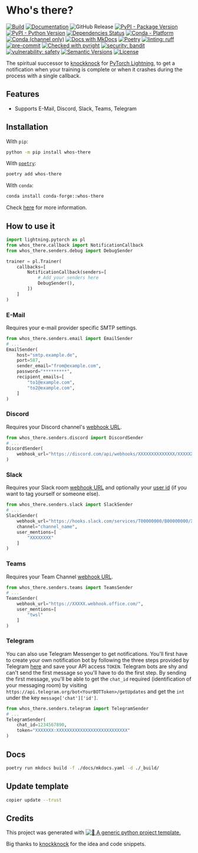 # Who's there?

<!--- BADGES: START --->
[![Build](https://github.com/twsl/whos-there/actions/workflows/build.yaml/badge.svg)](https://github.com/twsl/whos-there/actions/workflows/build.yaml)
[![Documentation](https://github.com/twsl/whos-there/actions/workflows/docs.yaml/badge.svg)](https://github.com/twsl/whos-there/actions/workflows/docs.yaml)
![GitHub Release](https://img.shields.io/github/v/release/twsl/whos-there?include_prereleases)
[![PyPI - Package Version](https://img.shields.io/pypi/v/whos-there?logo=pypi&style=flat&color=orange)](https://pypi.org/project/whos-there/)
[![PyPI - Python Version](https://img.shields.io/pypi/pyversions/whos-there?logo=pypi&style=flat&color=blue)](https://pypi.org/project/whos-there/)
[![Dependencies Status](https://img.shields.io/badge/dependencies-up%20to%20date-brightgreen.svg)](https://github.com/twsl/whos-there/pulls?utf8=%E2%9C%93&q=is:pr%20author:app/dependabot)
[![Conda - Platform](https://img.shields.io/conda/pn/conda-forge/whos-there?logo=anaconda&style=flat)](https://anaconda.org/conda-forge/whos-there)
[![Conda (channel only)](https://img.shields.io/conda/vn/conda-forge/whos-there?logo=anaconda&style=flat&color=orange)](https://anaconda.org/conda-forge/whos-there)
[![Docs with MkDocs](https://img.shields.io/badge/MkDocs-docs?style=flat&logo=materialformkdocs&logoColor=white&color=%23526CFE)](https://squidfunk.github.io/mkdocs-material/)
[![Poetry](https://img.shields.io/endpoint?url=https://python-poetry.org/badge/v0.json)](https://python-poetry.org/)
[![linting: ruff](https://img.shields.io/endpoint?url=https://raw.githubusercontent.com/astral-sh/ruff/main/assets/badge/v2.json)](https://github.com/astral-sh/ruff)
[![pre-commit](https://img.shields.io/badge/pre--commit-enabled-brightgreen?logo=pre-commit)](.pre-commit-config.yaml)
[![Checked with pyright](https://microsoft.github.io/pyright/img/pyright_badge.svg)](https://microsoft.github.io/pyright/)
[![security: bandit](https://img.shields.io/badge/security-bandit-yellow.svg)](https://github.com/PyCQA/bandit)
[![vulnerability: safety](https://img.shields.io/badge/vulnerability-safety-yellow.svg)](https://github.com/pyupio/safety)
[![Semantic Versions](https://img.shields.io/badge/%20%20%F0%9F%93%A6%F0%9F%9A%80-semantic--versions-e10079.svg)](https://github.com/twsl/whos-there/releases)
[![License](https://img.shields.io/badge/license-MIT-blue)](LICENSE)
<!--- BADGES: END --->

The spiritual successor to [knockknock](https://github.com/huggingface/knockknock) for [PyTorch Lightning](https://github.com/PyTorchLightning/pytorch-lightning), to get a notification when your training is complete or when it crashes during the process with a single callback.


## Features

- Supports E-Mail, Discord, Slack, Teams, Telegram


## Installation

With `pip`:
```bash
python -m pip install whos-there
```

With [`poetry`](https://python-poetry.org/):
```bash
poetry add whos-there
```

With `conda`:

```bash
conda install conda-forge::whos-there
```
Check [here](https://github.com/conda-forge/whos-there-feedstock) for more information.


## How to use it

```python
import lightning.pytorch as pl
from whos_there.callback import NotificationCallback
from whos_there.senders.debug import DebugSender

trainer = pl.Trainer(
    callbacks=[
        NotificationCallback(senders=[
            # Add your senders here
            DebugSender(),
        ])
    ]
)
```

### E-Mail
Requires your e-mail provider specific SMTP settings.

```python
from whos_there.senders.email import EmailSender
# ...
EmailSender(
    host="smtp.example.de",
    port=587,
    sender_email="from@example.com",
    password="*********",
    recipient_emails=[
        "to1@example.com",
        "to2@example.com",
    ]
)
```

### Discord
Requires your Discord channel's [webhook URL](https://support.discordapp.com/hc/en-us/articles/228383668-Intro-to-Webhooks).

```python
from whos_there.senders.discord import DiscordSender
# ...
DiscordSender(
    webhook_url="https://discord.com/api/webhooks/XXXXXXXXXXXXXX/XXXXXXXXXXXXXXXXXXXXXXXXXXXXXX"
)
```

### Slack
Requires your Slack room [webhook URL](https://api.slack.com/incoming-webhooks#create_a_webhook) and optionally your [user id](https://api.slack.com/methods/users.identity) (if you want to tag yourself or someone else).

```python
from whos_there.senders.slack import SlackSender
# ...
SlackSender(
    webhook_url="https://hooks.slack.com/services/T00000000/B00000000/XXXXXXXXXXXXXXXXXXXXXXXX",   # gitleaks:allow
    channel="channel_name",
    user_mentions=[
        "XXXXXXXX"
    ]
)
```

### Teams
Requires your Team Channel [webhook URL](https://docs.microsoft.com/en-us/microsoftteams/platform/concepts/connectors/connectors-using).

```python
from whos_there.senders.teams import TeamsSender
# ...
TeamsSender(
    webhook_url="https://XXXXX.webhook.office.com/",
    user_mentions=[
        "twsl"
    ]
)
```

### Telegram
You can also use Telegram Messenger to get notifications. You'll first have to create your own notification bot by following the three steps provided by Telegram [here](https://core.telegram.org/bots#6-botfather) and save your API access `TOKEN`.
Telegram bots are shy and can't send the first message so you'll have to do the first step. By sending the first message, you'll be able to get the `chat_id` required (identification of your messaging room) by visiting `https://api.telegram.org/bot<YourBOTToken>/getUpdates` and get the `int` under the key `message['chat']['id']`.

```python
from whos_there.senders.telegram import TelegramSender
# ...
TelegramSender(
    chat_id=1234567890,
    token="XXXXXXX:XXXXXXXXXXXXXXXXXXXXXXXXXXX"
)
```


## Docs

```bash
poetry run mkdocs build -f ./docs/mkdocs.yaml -d ./_build/
```


## Update template

```bash
copier update --trust
```

## Credits

This project was generated with [![🚀 A generic python project template.](https://img.shields.io/badge/python--project--template-%F0%9F%9A%80-brightgreen)](https://github.com/twsl/python-project-template)

Big thanks to [knockknock](https://github.com/huggingface/knockknock) for the idea and code snippets.
